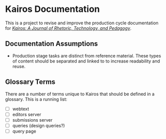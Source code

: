 # Kairos Documentation

This is a project to revise and improve the production cycle documentation for _[Kairos: A Journal of Rhetoric, Technology, and Pedagogy](kairos.technorhetoric.net)_. 

## Documentation Assumptions

- Production stage tasks are distinct from reference material. These types of content should be separated and linked to to increase readability and reuse.

## Glossary Terms

There are a number of terms unique to Kairos that should be defined in a glossary. This is a running list:

- [ ] webtext
- [ ] editors server
- [ ] submissions server
- [ ] queries (design queries?)
- [ ] query page